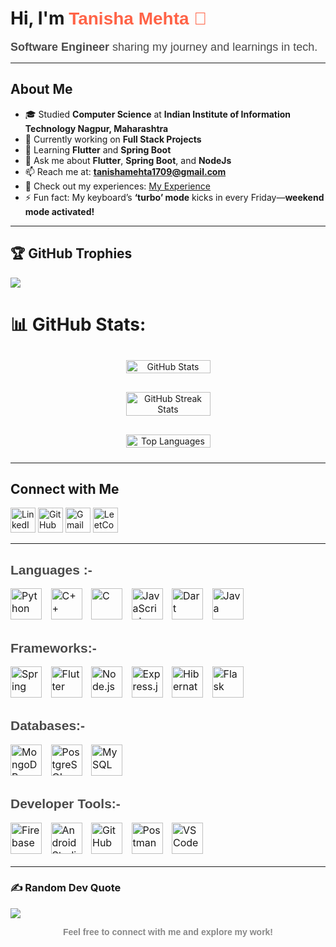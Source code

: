 # Hi, I'm <span style="font-family: Arial, sans-serif; color: #FF6347;">**Tanisha Mehta** 👋</span>

<span style="font-family: Arial, sans-serif; font-size: 18px; color: #4A4A4A;">**Software Engineer** sharing my journey and learnings in tech.</span>

---

## About Me

- 🎓 Studied **Computer Science** at **Indian Institute of Information Technology Nagpur, Maharashtra**
- 🔭 Currently working on **Full Stack Projects**
- 🌱 Learning **Flutter** and **Spring Boot**
- 💬 Ask me about **Flutter**, **Spring Boot**, and **NodeJs**
- 📫 Reach me at: **tanishamehta1709@gmail.com**
- 📄 Check out my experiences: [My Experience](https://drive.google.com/file/d/1KljuUSppQ92li0yEyT7Yh9FlIy1dwZ7K/view?usp=sharing)
- ⚡ Fun fact: My keyboard’s **‘turbo’ mode** kicks in every Friday—**weekend mode activated!**

---

## 🏆 GitHub Trophies
![](https://github-profile-trophy.vercel.app/?username=TanishaMehta17&theme=radical&no-frame=false&no-bg=false&margin-w=4)
# 📊 GitHub Stats:



<div align="center" style="display: flex; flex-wrap: wrap; justify-content: center; gap: 10px;">

  <!-- GitHub Stats -->
  <img src="https://github-readme-stats.vercel.app/api?username=TanishaMehta17&show_icons=true&theme=radical" alt="GitHub Stats" style="width: 45%; min-width: 300px; max-width: 400px; margin: 10px;"/>

  <!-- GitHub Streak Stats -->
  <img src="https://github-readme-streak-stats.herokuapp.com/?user=TanishaMehta17&theme=radical" alt="GitHub Streak Stats" style="width: 45%; min-width: 300px; max-width: 400px; margin: 10px;"/>

  <!-- Top Languages by Repo -->
  <img src="https://github-readme-stats.vercel.app/api/top-langs/?username=TanishaMehta17&layout=compact&theme=radical" alt="Top Languages" style="width: 45%; min-width: 300px; max-width: 400px; margin: 10px;"/>

</div>

---

## Connect with Me

<p align="left">
  <a href="https://www.linkedin.com/in/tanisha-mehta-a0a89a256/" target="_blank">
    <img src="https://img.shields.io/badge/LinkedIn-0077B5?style=for-the-badge&logo=linkedin&logoColor=white" alt="LinkedIn" style="height:40px;"></a>
  
  <a href="https://github.com/TanishaMehta17" target="_blank">
    <img src="https://img.shields.io/badge/GitHub-181717?style=for-the-badge&logo=github&logoColor=white" alt="GitHub" style="height:40px;"></a>
  
  <a href="mailto:tanishamehta1709@gmail.com">
    <img src="https://img.shields.io/badge/Gmail-D14836?style=for-the-badge&logo=gmail&logoColor=white" alt="Gmail" style="height:40px;"></a>
  
  <a href="https://leetcode.com/u/Tanisha_Mehta/" target="_blank">
    <img src="https://img.shields.io/badge/LeetCode-FFA116?style=for-the-badge&logo=leetcode&logoColor=white" alt="LeetCode" style="height:40px;"></a>
</p>

---

<h2 style="font-family: Arial, sans-serif; text-align: left; color: #4A4A4A;">Languages :-</h2>
<p align="left" style="font-size: 16px;">
  <img src="https://cdn.jsdelivr.net/gh/devicons/devicon/icons/python/python-original.svg" alt="Python" width="50" height="50" style="padding-right: 10px;" />
  <img src="https://cdn.jsdelivr.net/gh/devicons/devicon/icons/cplusplus/cplusplus-original.svg" alt="C++" width="50" height="50" style="padding-right: 10px;" />
  <img src="https://cdn.jsdelivr.net/gh/devicons/devicon/icons/c/c-original.svg" alt="C" width="50" height="50" style="padding-right: 10px;" />
  <img src="https://cdn.jsdelivr.net/gh/devicons/devicon/icons/javascript/javascript-original.svg" alt="JavaScript" width="50" height="50" style="padding-right: 10px;" />
  <img src="https://cdn.jsdelivr.net/gh/devicons/devicon/icons/dart/dart-original.svg" alt="Dart" width="50" height="50" style="padding-right: 10px;" />
  <img src="https://cdn.jsdelivr.net/gh/devicons/devicon/icons/java/java-original.svg" alt="Java" width="50" height="50" style="padding-right: 10px;" />
</p>

<h2 style="font-family: Arial, sans-serif; text-align: left; color: #4A4A4A;">Frameworks:-</h2>
<p align="left" style="font-size: 16px;">
  <img src="https://cdn.jsdelivr.net/gh/devicons/devicon/icons/spring/spring-original.svg" alt="Spring" width="50" height="50" style="padding-right: 10px;" />
  <img src="https://cdn.jsdelivr.net/gh/devicons/devicon/icons/flutter/flutter-original.svg" alt="Flutter" width="50" height="50" style="padding-right: 10px;" />
  <img src="https://cdn.jsdelivr.net/gh/devicons/devicon/icons/nodejs/nodejs-original.svg" alt="Node.js" width="50" height="50" style="padding-right: 10px;" />
  <img src="https://cdn.jsdelivr.net/gh/devicons/devicon/icons/express/express-original.svg" alt="Express.js" width="50" height="50" style="padding-right: 10px;" />
  <img src="https://cdn.jsdelivr.net/gh/devicons/devicon/icons/hibernate/hibernate-plain.svg" alt="Hibernate" width="50" height="50" style="padding-right: 10px;" />
  <img src="https://cdn.jsdelivr.net/gh/devicons/devicon/icons/flask/flask-original.svg" alt="Flask" width="50" height="50" style="padding-right: 10px;" />
</p>

<h2 style="font-family: Arial, sans-serif; text-align: left; color: #4A4A4A;">Databases:-</h2>
<p align="left" style="font-size: 16px;">
  <img src="https://cdn.jsdelivr.net/gh/devicons/devicon/icons/mongodb/mongodb-original.svg" alt="MongoDB" width="50" height="50" style="padding-right: 10px;" />
  <img src="https://cdn.jsdelivr.net/gh/devicons/devicon/icons/postgresql/postgresql-original.svg" alt="PostgreSQL" width="50" height="50" style="padding-right: 10px;" />
  <img src="https://cdn.jsdelivr.net/gh/devicons/devicon/icons/mysql/mysql-original.svg" alt="MySQL" width="50" height="50" style="padding-right: 10px;" />
</p>

<h2 style="font-family: Arial, sans-serif; text-align: left; color: #4A4A4A;">Developer Tools:-</h2>
<p align="left" style="font-size: 16px;">
  <img src="https://cdn.jsdelivr.net/gh/devicons/devicon/icons/firebase/firebase-plain.svg" alt="Firebase" width="50" height="50" style="padding-right: 10px;" />
  <img src="https://cdn.jsdelivr.net/gh/devicons/devicon/icons/androidstudio/androidstudio-original.svg" alt="Android Studio" width="50" height="50" style="padding-right: 10px;" />
  <img src="https://cdn.jsdelivr.net/gh/devicons/devicon/icons/github/github-original.svg" alt="GitHub" width="50" height="50" style="padding-right: 10px;" />
  <img src="https://cdn.jsdelivr.net/gh/devicons/devicon/icons/postman/postman-original.svg" alt="Postman" width="50" height="50" style="padding-right: 10px;" />
  <img src="https://cdn.jsdelivr.net/gh/devicons/devicon/icons/vscode/vscode-original.svg" alt="VS Code" width="50" height="50" style="padding-right: 10px;" />
</p>

---




### ✍ Random Dev Quote
![](https://quotes-github-readme.vercel.app/api?type=horizontal&theme=radical)


<p align="center" style="font-family: Arial, sans-serif; font-size: 14px; color: #888888;"><strong>Feel free to connect with me and explore my work!</strong></p>


